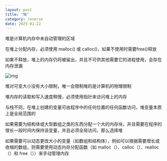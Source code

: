 ```yaml
---
layout: post
title: "堆"
category: reverse
date: 2025-01-22
---
```


堆是计算机内存中未自动管理的区域

在堆上分配内存，必须使用 malloc() 或 calloc()，如果不使用时需要free()释放

如果不释放，堆上的内存仍将被留出，并且不可供其他需要它的进程使用，会存在内存泄漏

![img](https://0xinfection.github.io/reversing/imgs/1520241941781.jpg)

堆对可变大小没有大小限制，唯一会限制堆的是计算机的物理限制

堆内存的读取和写入速度稍慢，必须使用指针来访问堆上的内存

与栈不同，在堆上创建的变量可由程序中的任何位置的任何函数访问，堆变量本质上是全局范围的



如果需要为结构体或大型数组之类的东西分配一个大的内存块，并且需要在程序的很长一段时间内保持该变量，并且必须全局访问，那么选择堆

如果需要可以动态更改大小的变量（如数组和结构体），例如可以根据需要增长或收缩的数组，则需要使用动态内存分配函数（如 malloc（）、calloc（）、realloc（）和 free（））来手动管理内存

